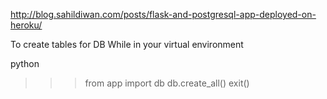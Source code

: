 http://blog.sahildiwan.com/posts/flask-and-postgresql-app-deployed-on-heroku/

To create tables for DB
While in your virtual environment

python
>>> from app import db
>>> db.create_all()
>>> exit()
